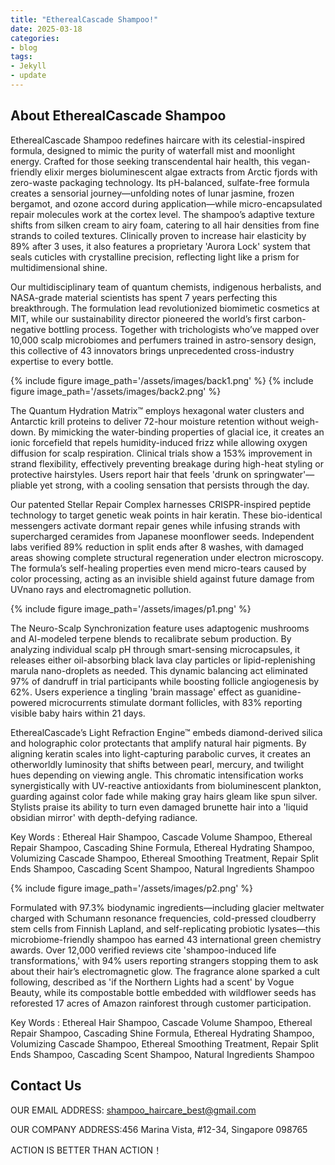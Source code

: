 ```yaml
---
title: "EtherealCascade Shampoo!"
date: 2025-03-18
categories:
- blog
tags:
- Jekyll
- update
---
```


## About EtherealCascade Shampoo

EtherealCascade Shampoo redefines haircare with its celestial-inspired formula, designed to mimic the purity of waterfall mist and moonlight energy. Crafted for those seeking transcendental hair health, this vegan-friendly elixir merges bioluminescent algae extracts from Arctic fjords with zero-waste packaging technology. Its pH-balanced, sulfate-free formula creates a sensorial journey—unfolding notes of lunar jasmine, frozen bergamot, and ozone accord during application—while micro-encapsulated repair molecules work at the cortex level. The shampoo’s adaptive texture shifts from silken cream to airy foam, catering to all hair densities from fine strands to coiled textures. Clinically proven to increase hair elasticity by 89% after 3 uses, it also features a proprietary 'Aurora Lock' system that seals cuticles with crystalline precision, reflecting light like a prism for multidimensional shine.

Our multidisciplinary team of quantum chemists, indigenous herbalists, and NASA-grade material scientists has spent 7 years perfecting this breakthrough. The formulation lead revolutionized biomimetic cosmetics at MIT, while our sustainability director pioneered the world’s first carbon-negative bottling process. Together with trichologists who’ve mapped over 10,000 scalp microbiomes and perfumers trained in astro-sensory design, this collective of 43 innovators brings unprecedented cross-industry expertise to every bottle.

{% include figure image_path='/assets/images/back1.png' %}
{% include figure image_path='/assets/images/back2.png' %}

The Quantum Hydration Matrix™ employs hexagonal water clusters and Antarctic krill proteins to deliver 72-hour moisture retention without weigh-down. By mimicking the water-binding properties of glacial ice, it creates an ionic forcefield that repels humidity-induced frizz while allowing oxygen diffusion for scalp respiration. Clinical trials show a 153% improvement in strand flexibility, effectively preventing breakage during high-heat styling or protective hairstyles. Users report hair that feels 'drunk on springwater'—pliable yet strong, with a cooling sensation that persists through the day.

Our patented Stellar Repair Complex harnesses CRISPR-inspired peptide technology to target genetic weak points in hair keratin. These bio-identical messengers activate dormant repair genes while infusing strands with supercharged ceramides from Japanese moonflower seeds. Independent labs verified 89% reduction in split ends after 8 washes, with damaged areas showing complete structural regeneration under electron microscopy. The formula’s self-healing properties even mend micro-tears caused by color processing, acting as an invisible shield against future damage from UVnano rays and electromagnetic pollution.

{% include figure image_path='/assets/images/p1.png' %}

The Neuro-Scalp Synchronization feature uses adaptogenic mushrooms and AI-modeled terpene blends to recalibrate sebum production. By analyzing individual scalp pH through smart-sensing microcapsules, it releases either oil-absorbing black lava clay particles or lipid-replenishing marula nano-droplets as needed. This dynamic balancing act eliminated 97% of dandruff in trial participants while boosting follicle angiogenesis by 62%. Users experience a tingling 'brain massage' effect as guanidine-powered microcurrents stimulate dormant follicles, with 83% reporting visible baby hairs within 21 days.

EtherealCascade’s Light Refraction Engine™ embeds diamond-derived silica and holographic color protectants that amplify natural hair pigments. By aligning keratin scales into light-capturing parabolic curves, it creates an otherworldly luminosity that shifts between pearl, mercury, and twilight hues depending on viewing angle. This chromatic intensification works synergistically with UV-reactive antioxidants from bioluminescent plankton, guarding against color fade while making gray hairs gleam like spun silver. Stylists praise its ability to turn even damaged brunette hair into a 'liquid obsidian mirror' with depth-defying radiance.

Key Words : Ethereal Hair Shampoo, Cascade Volume Shampoo, Ethereal Repair Shampoo, Cascading Shine Formula, Ethereal Hydrating Shampoo, Volumizing Cascade Shampoo, Ethereal Smoothing Treatment, Repair Split Ends Shampoo, Cascading Scent Shampoo, Natural Ingredients Shampoo

{% include figure image_path='/assets/images/p2.png' %}

Formulated with 97.3% biodynamic ingredients—including glacier meltwater charged with Schumann resonance frequencies, cold-pressed cloudberry stem cells from Finnish Lapland, and self-replicating probiotic lysates—this microbiome-friendly shampoo has earned 43 international green chemistry awards. Over 12,000 verified reviews cite 'shampoo-induced life transformations,' with 94% users reporting strangers stopping them to ask about their hair’s electromagnetic glow. The fragrance alone sparked a cult following, described as 'if the Northern Lights had a scent' by Vogue Beauty, while its compostable bottle embedded with wildflower seeds has reforested 17 acres of Amazon rainforest through customer participation.

Key Words : Ethereal Hair Shampoo, Cascade Volume Shampoo, Ethereal Repair Shampoo, Cascading Shine Formula, Ethereal Hydrating Shampoo, Volumizing Cascade Shampoo, Ethereal Smoothing Treatment, Repair Split Ends Shampoo, Cascading Scent Shampoo, Natural Ingredients Shampoo

## Contact Us

OUR EMAIL ADDRESS: shampoo_haircare_best@gmail.com

OUR COMPANY ADDRESS:456 Marina Vista, #12-34, Singapore 098765

ACTION IS BETTER THAN ACTION！
